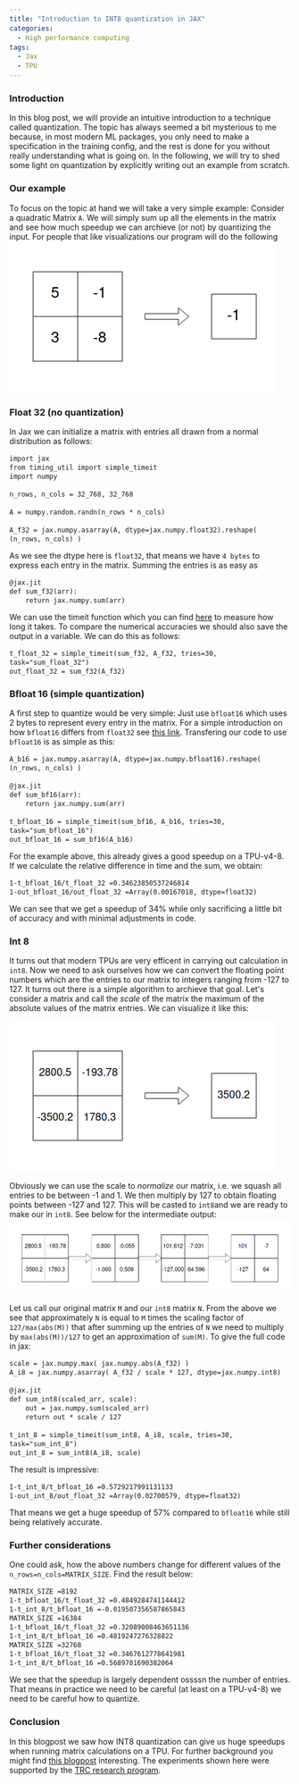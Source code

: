 ```yaml
---
title: "Introduction to INT8 quantization in JAX"
categories:
  - High performance computing
tags:
  - Jax
  - TPU
---
```


### Introduction
In this blog post, we will provide an intuitive introduction to a technique called quantization. The topic has always seemed a bit mysterious to me because, in most modern ML packages, you only need to make a specification in the training config, and the rest is done for you without really understanding what is going on. In the following, we will try to shed some light on quantization by explicitly writing out an example from scratch.

### Our example
To focus on the topic at hand we will take a very simple example: Consider a quadratic Matrix `A`. We will simply sum up all the elements in the matrix and see how much speedup we can archieve (or not) by quantizing the input. For people that like visualizations our program will do the following
![Picture](/assets/quantization/quant0.png)

### Float 32 (no quantization)
In Jax we can initialize a matrix with entries all drawn from a normal distribution as follows:
```
import jax
from timing_util import simple_timeit
import numpy

n_rows, n_cols = 32_768, 32_768

A = numpy.random.randn(n_rows * n_cols)

A_f32 = jax.numpy.asarray(A, dtype=jax.numpy.float32).reshape( (n_rows, n_cols) )
```
As we see the dtype here is `float32`, that means we have `4 bytes` to express each entry in the matrix.
Summing the entries is as easy as
```
@jax.jit
def sum_f32(arr):
    return jax.numpy.sum(arr)
```
We can use the timeit function which you can find [here](https://github.com/rwitten/HighPerfLLMs2024/blob/main/s09/timing_util.py) to measure how long it takes. To compare the numerical accuracies we should also save the output in a variable.
We can do this as follows:
```
t_float_32 = simple_timeit(sum_f32, A_f32, tries=30, task="sum_float_32")
out_float_32 = sum_f32(A_f32)
```
### Bfloat 16 (simple quantization)
A first step to quantize would be very simple: Just use `bfloat16` which uses 2 bytes to represent every entry in the matrix. For a simple introduction on how `bfloat16` differs from `float32` see [this link](https://cloud.google.com/tpu/docs/bfloat16). 
Transfering our code to use `bfloat16` is as simple as this:
```
A_b16 = jax.numpy.asarray(A, dtype=jax.numpy.bfloat16).reshape( (n_rows, n_cols) )

@jax.jit
def sum_bf16(arr):
    return jax.numpy.sum(arr)

t_bfloat_16 = simple_timeit(sum_bf16, A_b16, tries=30, task="sum_bfloat_16")
out_bfloat_16 = sum_bf16(A_b16)
```
For the example above, this already gives a good speedup on a TPU-v4-8. If we calculate the relative difference in time and the sum, we obtain:
```
1-t_bfloat_16/t_float_32 =0.34623850537246814
1-out_bfloat_16/out_float_32 =Array(0.00167018, dtype=float32)
```
We can see that we get a speedup of 34% while only sacrificing a little bit of accuracy and with minimal adjustments in code.
### Int 8
It turns out that modern TPUs are very efficent in carrying out calculation in `int8`. 
Now we need to ask ourselves how we can convert the floating point numbers which are the entries to our matrix to integers ranging from -127 to 127. 
It turns out there is a simple algorithm to archieve that goal.
Let's consider a matrix and call the *scale* of the matrix the maximum of the absolute values of the matrix entries.
We can visualize it like this:

![Picture1](/assets/quantization/quant1.png)

Obviously we can use the scale to *normalize* our matrix, i.e. we squash all entries to be between -1 and 1. We then multiply by 127 to obtain floating points between -127 and 127. This will be casted to `int8`and we are ready to make our in `int8`.
See below for the intermediate output:
![Picture2](/assets/quantization/quant2.png)

Let us call our original matrix `M` and our `int8` matrix `N`.
From the above we see that approximately `N` is equal to `M` times the scaling factor of `127/max(abs(M))` that after summing up the entries of `N` we need to multiply by `max(abs(M))/127` to get an approximation of `sum(M)`.
To give the full code in jax:
```
scale = jax.numpy.max( jax.numpy.abs(A_f32) )
A_i8 = jax.numpy.asarray( A_f32 / scale * 127, dtype=jax.numpy.int8)

@jax.jit
def sum_int8(scaled_arr, scale):
    out = jax.numpy.sum(scaled_arr)
    return out * scale / 127

t_int_8 = simple_timeit(sum_int8, A_i8, scale, tries=30, task="sum_int_8")
out_int_8 = sum_int8(A_i8, scale)
```
The result is impressive:
```
1-t_int_8/t_bfloat_16 =0.5729217991131133
1-out_int_8/out_float_32 =Array(0.02700579, dtype=float32)
```
That means we get a huge speedup of 57% compared to `bfloat16` while still being relatively accurate.

### Further considerations
One could ask, how the above numbers change for different values of the `n_rows=n_cols=MATRIX_SIZE`. Find the result below:
```
MATRIX_SIZE =8192
1-t_bfloat_16/t_float_32 =0.4849284741144412
1-t_int_8/t_bfloat_16 =-0.019507356587865843
MATRIX_SIZE =16384
1-t_bfloat_16/t_float_32 =0.32089008463651136
1-t_int_8/t_bfloat_16 =0.4819247276328822
MATRIX_SIZE =32768
1-t_bfloat_16/t_float_32 =0.3467612778641981
1-t_int_8/t_bfloat_16 =0.5689701690382064
```
We see that the speedup is largely dependent ossssn the number of entries. That means in practice we need to be careful (at least on a TPU-v4-8) we need to be careful how to quantize.

### Conclusion
In this blogpost we saw how INT8 quantization can give us huge speedups when running matrix calculations on a TPU.
For further background you might find [this blogpost](https://cloud.google.com/blog/products/compute/accurate-quantized-training-aqt-for-tpu-v5e?hl=en) interesting.
The experiments shown here were supported by the [TRC research program](https://sites.research.google/trc/about/).